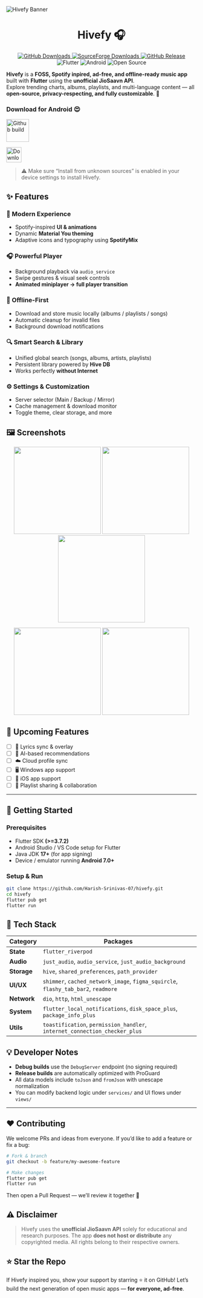 ![Hivefy Banner](./assets/docs/fullbanner.png)

<h1 align="center">Hivefy 🎧</h1>

<p align="center">

  <!-- 🔹 GitHub Downloads -->
  <a href="https://github.com/Harish-Srinivas-07/hivefy/releases/latest">
    <img alt="GitHub Downloads" src="https://img.shields.io/github/downloads/Harish-Srinivas-07/hivefy/total?label=Downloads(Git)">
  </a>

  <!-- 🔹 SourceForge Downloads -->
  <a href="https://sourceforge.net/projects/hivefy/files/">
    <img alt="SourceForge Downloads" src="https://img.shields.io/sourceforge/dt/hivefy?label=Downloads(SF)">
  </a>

  <!-- 🔹 GitHub Latest Release -->
  <a href="https://github.com/Harish-Srinivas-07/hivefy/releases/latest">
    <img alt="GitHub Release" src="https://img.shields.io/github/v/release/Harish-Srinivas-07/hivefy">
  </a>
  <!-- 🔹 Built With / Platform / Open Source -->
  <img alt="Flutter" src="https://img.shields.io/badge/Built%20With-Flutter-02569B">
  <img alt="Android" src="https://img.shields.io/badge/Platform-Android-3DDC84?logo=android&logoColor=white">
  <img alt="Open Source" src="https://img.shields.io/badge/Open%20Source-Yes-brightgreen">
</p>

**Hivefy** is a **FOSS, Spotify inpired, ad-free, and offline-ready music app** built with **Flutter** using the **unofficial JioSaavn API**.  
Explore trending charts, albums, playlists, and multi-language content — all **open-source, privacy-respecting, and fully customizable**. 🎵

<h3>Download for Android 😍</h3>

<!-- GitHub button -->
<p>
  <a href="https://github.com/Harish-Srinivas-07/hivefy/releases" target="_blank">
    <img alt="Github build" src="https://raw.githubusercontent.com/NeoApplications/Neo-Backup/034b226cea5c1b30eb4f6a6f313e4dadcbb0ece4/badge_github.png" height="60" style="vertical-align: middle;" />
  </a>
</p>

<!-- SourceForge button -->
<p>
  <a href="https://sourceforge.net/projects/hivefy/" target="_blank">
    <img alt="Download Hivefy" src="https://a.fsdn.com/con/app/sf-download-button" height="40" style="vertical-align: middle;" />
  </a>
</p>

> ⚠️ Make sure “Install from unknown sources” is enabled in your device settings to install Hivefy.

## ✨ Features

### 🎨 Modern Experience

- Spotify-inspired **UI & animations**
- Dynamic **Material You theming**
- Adaptive icons and typography using **SpotifyMix**

### 🎧 Powerful Player

- Background playback via `audio_service`
- Swipe gestures & visual seek controls
- **Animated miniplayer → full player transition**

### 💾 Offline-First

- Download and store music locally (albums / playlists / songs)
- Automatic cleanup for invalid files
- Background download notifications

### 🔍 Smart Search & Library

- Unified global search (songs, albums, artists, playlists)
- Persistent library powered by **Hive DB**
- Works perfectly **without Internet**

### ⚙️ Settings & Customization

- Server selector (Main / Backup / Mirror)
- Cache management & download monitor
- Toggle theme, clear storage, and more

## 🖼️ Screenshots

<p align="center">
  <img src="./assets/docs/pic1.png" width="230" />
  <img src="./assets/docs/pic2.png" width="230" />
  <img src="./assets/docs/pic3.png" width="230" />
</p>
<p align="center">
  <img src="./assets/docs/pic4.png" width="230" />
  <img src="./assets/docs/pic5.png" width="230" />
</p>

## 🧠 Upcoming Features

- [ ] 🎼 Lyrics sync & overlay
- [ ] 🧠 AI-based recommendations
- [ ] ☁️ Cloud profile sync
- [ ] 🖥️ Windows app support
- [ ] 🍏 iOS app support
- [ ] 🤝 Playlist sharing & collaboration

---

## 🚀 Getting Started

### Prerequisites

- Flutter SDK **(>=3.7.2)**
- Android Studio / VS Code setup for Flutter
- Java JDK **17+** (for app signing)
- Device / emulator running **Android 7.0+**

### Setup & Run

```bash
git clone https://github.com/Harish-Srinivas-07/hivefy.git
cd hivefy
flutter pub get
flutter run
```

## 🧩 Tech Stack

| Category    | Packages                                                                           |
| ----------- | ---------------------------------------------------------------------------------- |
| **State**   | `flutter_riverpod`                                                                 |
| **Audio**   | `just_audio`, `audio_service`, `just_audio_background`                             |
| **Storage** | `hive`, `shared_preferences`, `path_provider`                                      |
| **UI/UX**   | `shimmer`, `cached_network_image`, `figma_squircle`, `flashy_tab_bar2`, `readmore` |
| **Network** | `dio`, `http`, `html_unescape`                                                     |
| **System**  | `flutter_local_notifications`, `disk_space_plus`, `package_info_plus`              |
| **Utils**   | `toastification`, `permission_handler`, `internet_connection_checker_plus`         |

## 💡 Developer Notes

- **Debug builds** use the `DebugServer` endpoint (no signing required)
- **Release builds** are automatically optimized with ProGuard
- All data models include `toJson` and `fromJson` with unescape normalization
- You can modify backend logic under `services/` and UI flows under `views/`

---

## ❤️ Contributing

We welcome PRs and ideas from everyone.
If you’d like to add a feature or fix a bug:

```bash
# Fork & branch
git checkout -b feature/my-awesome-feature

# Make changes
flutter pub get
flutter run
```

Then open a Pull Request — we’ll review it together 🎵

## ⚠️ Disclaimer

> Hivefy uses the **unofficial JioSaavn API** solely for educational and research purposes.
> The app **does not host or distribute** any copyrighted media.
> All rights belong to their respective owners.

## ⭐ Star the Repo

If Hivefy inspired you, show your support by starring ⭐ it on GitHub!
Let’s build the next generation of open music apps — **for everyone, ad-free**.
